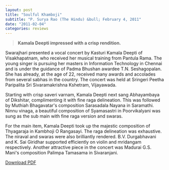 ```yaml
---
layout: post
title: "Soulful Khamboji"
subtitle: "P. Surya Rao (The Hindu) &bull; February 4, 2011"
date: "2011-02-04"
categories: reviews
---
```


> **Kamala Deepti impressed with a crisp rendition.**

Swarajhari presented a vocal concert by Kasturi Kamala Deepti of Visakhapatnam, who received her musical training from Pantula Rama. The young singer is pursuing her masters in Information Technology in Chennai and is under the guidance of Padma Bhushan awardee T.N. Seshagopalan. She has already, at the age of 22, received many awards and accolades from several sabhas in the country. The concert was held at Sringeri Peetha Paripalita Sri Sivaramakrishna Kshetram, Vijayawada.

Starting with crisp saveri varnam, Kamala Deepti next sang Abhayambaya of Dikshitar, complimenting it with fine raga delineation. This was followed by Muthiah Bhagavatar's composition Sarasadala Nayana in Saramathi. Ninnu vinaga, a beautiful composition of Syamasastri in Poorvikalyani was sung as the sub main with fine raga version and swaras.

For the main item, Kamala Deepti took up the majestic composition of Thyagaraja in Kambhoji O Rangasayi. The raga delineation was
exhaustive. The niraval and swaras were also brilliantly rendered. B.V. Durgabhavani and K. Sai Giridhar supported efficiently on violin and mridangam respectively. Another attractive piece in the concert was Madurai G.S. Mani's composition Palimpa Tamasama in Sivaranjani.

[Download PDF]()
